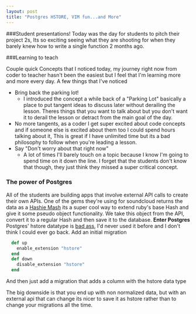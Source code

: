 ```yaml
---
layout: post
title: "Postgres HSTORE, VIM fun...and More"
---
```


###Student presentations!
Today was the day for students to pitch their project 2s, Its so exciting seeing what they are shooting for when they barely knew how to write a single function 2 months ago.

###Learning to teach

Couple quick Concepts that I noticed today, my journey right now from coder to teacher hasn't been the easiest but I feel that I'm learning more and more every day. A few things that I've noticed  

* Bring back the parking lot!
  * I introduced the concept a while back of a "Parking Lot" basically a place to put tangent ideas to discuss later without derailing the lesson. Theres things that you want to talk about but you don't want it to derail the lesson or detract from the main goal of the day.
* No more tangents, as a coder I get super excited about code concepts and if someone else is excited about them too I could spend hours talking about it, This is great if I have unlimited time but its a bad philosophy to follow when you're leading a lesson.
* Say "Don't worry about that right now" 
  * A lot of times I'll barely touch on a topic because I know I'm going to spend time on it down the line. I forget that the students don't know that though, they just think they missed a super critical concept.

### The power of Postgres

All of the students are building apps that involve external API calls to create their own APIs. One of the gems they're using for soundcloud returns the data as a [Hashie Mash](http://www.ruby-doc.org/gems/docs/z/zerobearing-hashie-0.1.9/README_rdoc.html) its a super cool way to extend ruby's base Hash and give it some pseudo object functionality. We take this object from the API, convert it to a regular Hash and then save it to the database. 
**Enter Postgres**
Postgres' hstore datatype is [bad ass](http://www.postgresql.org/docs/9.0/static/hstore.html), I'd never used it before and I don't think I could ever go back.
Add an initial migration

~~~ ruby
  def up
    enable_extension "hstore"
  end
  def down
    disable_extension "hstore"
  end
~~~ 

And then just add a migration that adds a column with the hstore data type

The big downside is that you end up with non normalized data, but with an external api that can change its nicer to save it as hstore rather than to change your migrations all the time.

